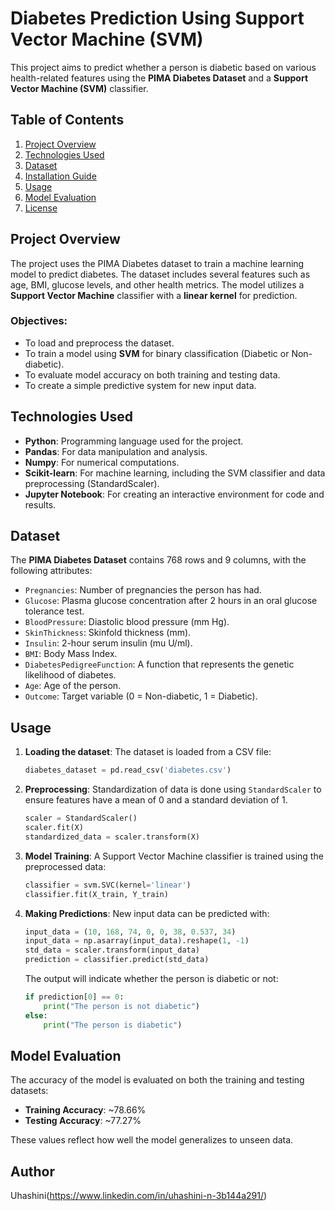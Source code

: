 # Diabetes Prediction Using Support Vector Machine (SVM)

This project aims to predict whether a person is diabetic based on various health-related features using the **PIMA Diabetes Dataset** and a **Support Vector Machine (SVM)** classifier.

## Table of Contents

1. [Project Overview](#project-overview)
2. [Technologies Used](#technologies-used)
3. [Dataset](#dataset)
4. [Installation Guide](#installation-guide)
5. [Usage](#usage)
6. [Model Evaluation](#model-evaluation)
7. [License](#license)

## Project Overview

The project uses the PIMA Diabetes dataset to train a machine learning model to predict diabetes. The dataset includes several features such as age, BMI, glucose levels, and other health metrics. The model utilizes a **Support Vector Machine** classifier with a **linear kernel** for prediction.

### Objectives:
- To load and preprocess the dataset.
- To train a model using **SVM** for binary classification (Diabetic or Non-diabetic).
- To evaluate model accuracy on both training and testing data.
- To create a simple predictive system for new input data.

## Technologies Used

- **Python**: Programming language used for the project.
- **Pandas**: For data manipulation and analysis.
- **Numpy**: For numerical computations.
- **Scikit-learn**: For machine learning, including the SVM classifier and data preprocessing (StandardScaler).
- **Jupyter Notebook**: For creating an interactive environment for code and results.

## Dataset

The **PIMA Diabetes Dataset** contains 768 rows and 9 columns, with the following attributes:
- `Pregnancies`: Number of pregnancies the person has had.
- `Glucose`: Plasma glucose concentration after 2 hours in an oral glucose tolerance test.
- `BloodPressure`: Diastolic blood pressure (mm Hg).
- `SkinThickness`: Skinfold thickness (mm).
- `Insulin`: 2-hour serum insulin (mu U/ml).
- `BMI`: Body Mass Index.
- `DiabetesPedigreeFunction`: A function that represents the genetic likelihood of diabetes.
- `Age`: Age of the person.
- `Outcome`: Target variable (0 = Non-diabetic, 1 = Diabetic).


## Usage

1. **Loading the dataset**:
    The dataset is loaded from a CSV file:
    ```python
    diabetes_dataset = pd.read_csv('diabetes.csv')
    ```

2. **Preprocessing**:
    Standardization of data is done using `StandardScaler` to ensure features have a mean of 0 and a standard deviation of 1.
    ```python
    scaler = StandardScaler()
    scaler.fit(X)
    standardized_data = scaler.transform(X)
    ```

3. **Model Training**:
    A Support Vector Machine classifier is trained using the preprocessed data:
    ```python
    classifier = svm.SVC(kernel='linear')
    classifier.fit(X_train, Y_train)
    ```

4. **Making Predictions**:
    New input data can be predicted with:
    ```python
    input_data = (10, 168, 74, 0, 0, 38, 0.537, 34)
    input_data = np.asarray(input_data).reshape(1, -1)
    std_data = scaler.transform(input_data)
    prediction = classifier.predict(std_data)
    ```

    The output will indicate whether the person is diabetic or not:
    ```python
    if prediction[0] == 0:
        print("The person is not diabetic")
    else:
        print("The person is diabetic")
    ```

## Model Evaluation

The accuracy of the model is evaluated on both the training and testing datasets:

- **Training Accuracy**: ~78.66%
- **Testing Accuracy**: ~77.27%

These values reflect how well the model generalizes to unseen data.

## Author
Uhashini(https://www.linkedin.com/in/uhashini-n-3b144a291/)
